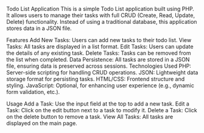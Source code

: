 Todo List Application
This is a simple Todo List application built using PHP. It allows users to manage their tasks with full CRUD (Create, Read, Update, Delete) functionality. Instead of using a traditional database, this application stores data in a JSON file.

Features
Add New Tasks: Users can add new tasks to their todo list.
View Tasks: All tasks are displayed in a list format.
Edit Tasks: Users can update the details of any existing task.
Delete Tasks: Tasks can be removed from the list when completed.
Data Persistence: All tasks are stored in a JSON file, ensuring data is preserved across sessions.
Technologies Used
PHP: Server-side scripting for handling CRUD operations.
JSON: Lightweight data storage format for persisting tasks.
HTML/CSS: Frontend structure and styling.
JavaScript: Optional, for enhancing user experience (e.g., dynamic form validation, etc.).



Usage
Add a Task: Use the input field at the top to add a new task.
Edit a Task: Click on the edit button next to a task to modify it.
Delete a Task: Click on the delete button to remove a task.
View All Tasks: All tasks are displayed on the main page.
